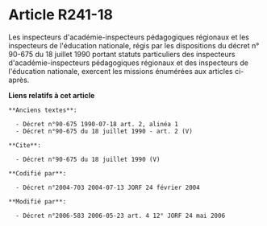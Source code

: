 # Article R241-18

Les inspecteurs d'académie-inspecteurs pédagogiques régionaux et les inspecteurs de l'éducation nationale, régis par les
dispositions du décret n° 90-675 du 18 juillet 1990 portant statuts particuliers des inspecteurs d'académie-inspecteurs
pédagogiques régionaux et des inspecteurs de l'éducation nationale, exercent les missions énumérées aux articles ci-après.

**Liens relatifs à cet article**

	**Anciens textes**:

	  - Décret n°90-675 1990-07-18 art. 2, alinéa 1
	  - Décret n°90-675 du 18 juillet 1990 - art. 2 (V)

	**Cite**:

	  - Décret n°90-675 du 18 juillet 1990 (V)

	**Codifié par**:

	  - Décret n°2004-703 2004-07-13 JORF 24 février 2004

	**Modifié par**:

	  - Décret n°2006-583 2006-05-23 art. 4 12° JORF 24 mai 2006
